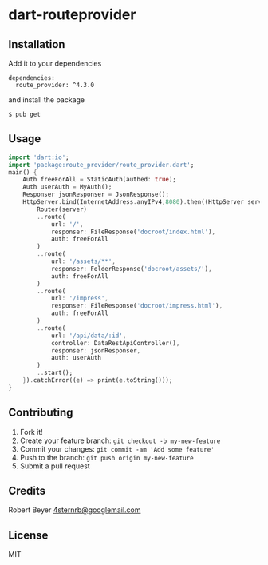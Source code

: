 # dart-routeprovider

## Installation

Add it to your dependencies
```
dependencies:
  route_provider: ^4.3.0
```

and install the package
```
$ pub get
```

## Usage
```dart in html
import 'dart:io';
import 'package:route_provider/route_provider.dart';
main() {
    Auth freeForAll = StaticAuth(authed: true);
    Auth userAuth = MyAuth();
    Responser jsonResponser = JsonResponse();
    HttpServer.bind(InternetAddress.anyIPv4,8080).then((HttpServer server){
        Router(server)
        ..route(
            url: '/',
            responser: FileResponse('docroot/index.html'),
            auth: freeForAll
        )
        ..route(
            url: '/assets/**',
            responser: FolderResponse('docroot/assets/'),
            auth: freeForAll
        )
        ..route(
            url: '/impress',
            responser: FileResponse('docroot/impress.html'),
            auth: freeForAll
        )
        ..route(
            url: '/api/data/:id',
            controller: DataRestApiController(),
            responser: jsonResponser,
            auth: userAuth
        )
        ..start();
    }).catchError((e) => print(e.toString()));
}
```

## Contributing

1. Fork it!
2. Create your feature branch: `git checkout -b my-new-feature`
3. Commit your changes: `git commit -am 'Add some feature'`
4. Push to the branch: `git push origin my-new-feature`
5. Submit a pull request

## Credits

Robert Beyer <4sternrb@googlemail.com>

## License

MIT
